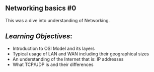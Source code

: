 ## **Networking basics #0**

 This was a dive into understanding of Networking.
 

 ## *Learning Objectives*:
 - Introduction to OSI Model and its layers
 - Typical usage of LAN and WAN including their geographical sizes
 - An understanding of the Internet that is: IP addresses
 - What TCP/UDP is and their differences
